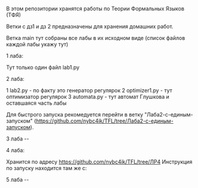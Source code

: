 В этом репозитории хранятся работы по Теории Формальных Языков (ТФЯ) 

Ветки с дз1 и дз 2 предназначены для хранения домашних работ. 

Ветка main тут собраны все лабы в их исходном виде (список файлов каждой лабы укажу тут) 

1  лаба:

Тут только один файл lab1.py

2 лаба:

1 lab2.py  - по факту это генератор регулярок 
2 optimizer1.py - тут оптимизатор регулярок
3 automata.py - тут автомат Глушкова и оставшаяся часть лабы

Для быстрого запуска рекомедуется перейти в ветку "Лаба2-с-единым-запуском" (https://github.com/nybc4ik/TFL/tree/Лаба2-с-единым-запуском). 

3 лаба --

4 лаба:

Хранится по адресу https://github.com/nybc4ik/TFL/tree/ЛР4
Инструкция по запуску находится там же с: 

5 лаба --
